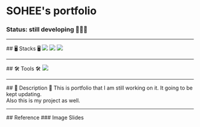 # SOHEE's portfolio
### Status: still developing 👩🏻‍💻
<hr/>
## 🖥 Stacks 🖥
   <img src="https://img.shields.io/badge/html5-E34F26?style=for-the-badge&logo=html5&logoColor=white"> <img src="https://img.shields.io/badge/css-1572B6?style=for-the-badge&logo=css3&logoColor=white"> <img src="https://img.shields.io/badge/javascript-F7DF1E?style=for-the-badge&logo=javascript&logoColor=black">
<hr/>
## 🛠 Tools 🛠
 <img src="https://img.shields.io/badge/Visual%20Studio%20Code-0078d7.svg?style=for-the-badge&logo=visual-studio-code&logoColor=white"/>
<hr/>
## 📄 Description 📄
This is portfolio that I am still working on it. It going to be kept updating.<br/>
Also this is my project as well. 


<hr/>
## Reference
### Image Slides
